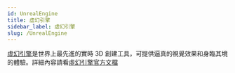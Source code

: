 ```yaml
---
id: UnrealEngine
title: 虛幻引擎
sidebar_label: 虛幻引擎
slug: /UnrealEngine
---
```


[虛幻引擎](https://www.unrealengine.com/zh-CN/unreal-engine-5?lang=zh-CN)是世界上最先進的實時 3D 創建工具，可提供逼真的視覺效果和身臨其境的體驗。詳細內容請看[虛幻引擎官方文檔](https://docs.unrealengine.com/5.0/zh-CN/)


